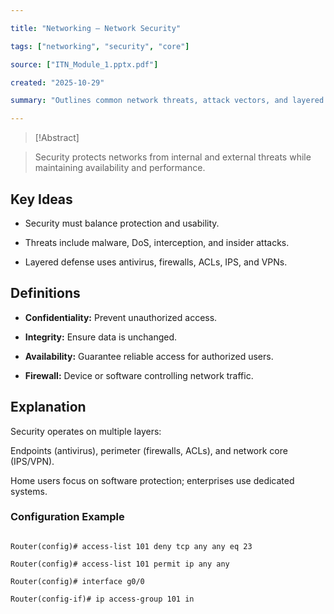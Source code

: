 ```yaml
---

title: "Networking – Network Security"

tags: ["networking", "security", "core"]

source: ["ITN_Module_1.pptx.pdf"]

created: "2025-10-29"

summary: "Outlines common network threats, attack vectors, and layered defenses for home and enterprise networks."

---
```

> [!Abstract]

> Security protects networks from internal and external threats while maintaining availability and performance.

  

## Key Ideas

- Security must balance protection and usability.

- Threats include malware, DoS, interception, and insider attacks.

- Layered defense uses antivirus, firewalls, ACLs, IPS, and VPNs.

  

## Definitions

- **Confidentiality:** Prevent unauthorized access.

- **Integrity:** Ensure data is unchanged.

- **Availability:** Guarantee reliable access for authorized users.

- **Firewall:** Device or software controlling network traffic.

  

## Explanation

Security operates on multiple layers:  

Endpoints (antivirus), perimeter (firewalls, ACLs), and network core (IPS/VPN).  

Home users focus on software protection; enterprises use dedicated systems.

  

### Configuration Example

```plaintext

Router(config)# access-list 101 deny tcp any any eq 23

Router(config)# access-list 101 permit ip any any

Router(config)# interface g0/0

Router(config-if)# ip access-group 101 in